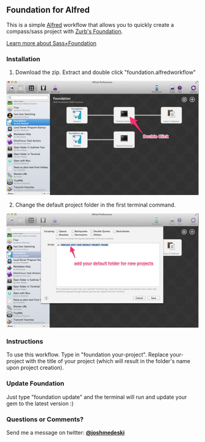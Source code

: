 ## Foundation for Alfred

This is a simple [Alfred](http://www.alfredapp.com/) workflow that allows you to quickly create a compass/sass project with [Zurb's Foundation](http://foundation.zurb.com/).

[Learn more about Sass+Foundation](http://foundation.zurb.com/docs/sass.html)

### Installation

1. Download the zip. Extract and double click "foundation.alfredworkflow"

![Step 1](step1.jpeg)

2. Change the default project folder in the first terminal command.

![Step 2](step2.jpeg) 

### Instructions
To use this workflow. Type in "foundation your-project". Replace your-project with the title of your project (which will result in the folder's name upon project creation).

### Update Foundation
Just type "foundation update" and the terminal will run and update your gem to the latest version :)

### Questions or Comments?
Send me a message on twitter: [**@joshmedeski**](https://twitter.com/joshmedeski)
